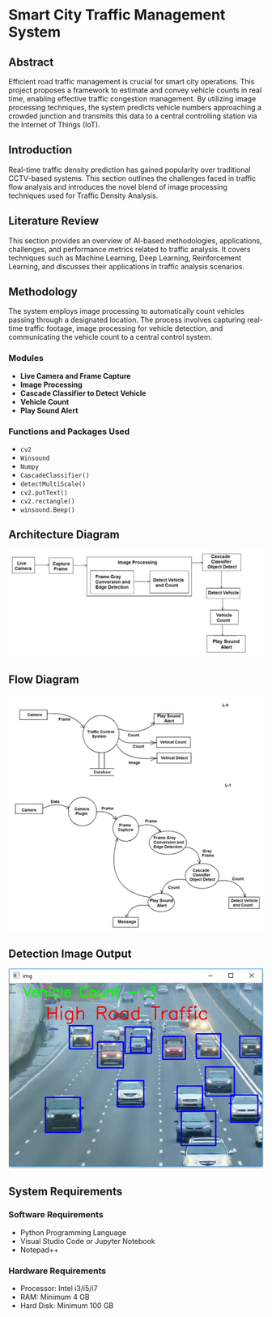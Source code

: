 # Smart City Traffic Management System

## Abstract
Efficient road traffic management is crucial for smart city operations. This project proposes a framework to estimate and convey vehicle counts in real time, enabling effective traffic congestion management. By utilizing image processing techniques, the system predicts vehicle numbers approaching a crowded junction and transmits this data to a central controlling station via the Internet of Things (IoT).

## Introduction
Real-time traffic density prediction has gained popularity over traditional CCTV-based systems. This section outlines the challenges faced in traffic flow analysis and introduces the novel blend of image processing techniques used for Traffic Density Analysis.

## Literature Review
This section provides an overview of AI-based methodologies, applications, challenges, and performance metrics related to traffic analysis. It covers techniques such as Machine Learning, Deep Learning, Reinforcement Learning, and discusses their applications in traffic analysis scenarios.

## Methodology
The system employs image processing to automatically count vehicles passing through a designated location. The process involves capturing real-time traffic footage, image processing for vehicle detection, and communicating the vehicle count to a central control system.

### Modules
- **Live Camera and Frame Capture**
- **Image Processing**
- **Cascade Classifier to Detect Vehicle**
- **Vehicle Count**
- **Play Sound Alert**

### Functions and Packages Used
- `cv2`
- `Winsound`
- `Numpy`
- `CascadeClassifier()`
- `detectMultiScale()`
- `cv2.putText()`
- `cv2.rectangle()`
- `winsound.Beep()`

## Architecture Diagram
![Architecture Diagram](https://github.com/AtikMulla1102/Traffic-Analysis-/blob/main/arch.png)

## Flow Diagram
![Flow Diagram](https://github.com/AtikMulla1102/Traffic-Analysis-/blob/main/dfd.PNG)

## Detection Image Output
![Image Output](https://github.com/AtikMulla1102/Traffic-Analysis-/blob/main/p1.PNG)
## System Requirements
### Software Requirements
- Python Programming Language
- Visual Studio Code or Jupyter Notebook
- Notepad++

### Hardware Requirements
- Processor: Intel i3/i5/i7
- RAM: Minimum 4 GB
- Hard Disk: Minimum 100 GB
